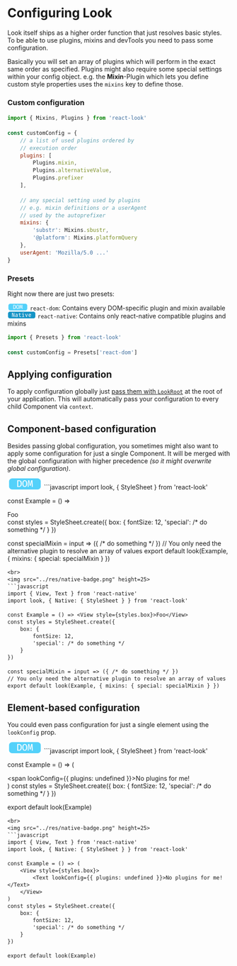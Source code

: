 # Configuring Look
Look itself ships as a higher order function that just resolves basic styles. To be able to use plugins, mixins and devTools you need to pass some configuration.

Basically you will set an array of plugins which will perform in the exact same order as specified.
Plugins might also require some special settings within your config object.
e.g. the **Mixin**-Plugin which lets you define custom style properties uses the `mixins` key to define those.


### Custom configuration
```javascript
import { Mixins, Plugins } from 'react-look'

const customConfig = {
	// a list of used plugins ordered by
	// execution order
	plugins: [
		Plugins.mixin,
		Plugins.alternativeValue,
		Plugins.prefixer
	],

	// any special setting used by plugins
	// e.g. mixin definitions or a userAgent
	// used by the autoprefixer
	mixins: {
		'substr': Mixins.sbustr,
		'@platform': Mixins.platformQuery
	},
	userAgent: 'Mozilla/5.0 ...'
}
```

### Presets
Right now there are just two presets:

<img src="../res/dom-badge.png" height=15> `react-dom`: Contains every DOM-specific plugin and mixin available<br>
<img src="../res/native-badge.png" height=15> `react-native`: Contains only react-native compatible plugins and mixins

```javascript
import { Presets } from 'react-look'

const customConfig = Presets['react-dom']
```

## Applying configuration
To apply configuration globally just [pass them with `LookRoot`](../api/LookRoot.md#usage) at the root of your application.
This will automatically pass your configuration to every child Component via `context`.

## Component-based configuration
Besides passing global configuration, you sometimes might also want to apply some configuration for just a single Component. It will be merged with the global configuration with higher precedence *(so it might overwrite global configuration)*.

<img src="../res/dom-badge.png" height=25>
```javascript
import look, { StyleSheet } from 'react-look'

const Example = () => <div className={styles.box}>Foo</div>
const styles = StyleSheet.create({
	box: {
		fontSize: 12,
		'special': /* do something */
	}
})

const specialMixin = input => ({ /* do something */ })
// You only need the alternative plugin to resolve an array of values
export default look(Example, { mixins: { special: specialMixin } })
```
<br>
<img src="../res/native-badge.png" height=25>
```javascript
import { View, Text } from 'react-native'
import look, { Native: { StyleSheet } } from 'react-look'

const Example = () => <View style={styles.box}>Foo</View>
const styles = StyleSheet.create({
	box: {
		fontSize: 12,
		'special': /* do something */
	}
})

const specialMixin = input => ({ /* do something */ })
// You only need the alternative plugin to resolve an array of values
export default look(Example, { mixins: { special: specialMixin } })
```

## Element-based configuration
You could even pass configuration for just a single element using the `lookConfig` prop.

<img src="../res/dom-badge.png" height=25>
```javascript
import look, { StyleSheet } from 'react-look'

const Example = () => (
	<div className={styles.box}>
		<span lookConfig={{ plugins: undefined }}>No plugins for me!</span>
	</div>
)
const styles = StyleSheet.create({
	box: {
		fontSize: 12,
		'special': /* do something */
	}
})

export default look(Example)
```
<br>
<img src="../res/native-badge.png" height=25>
```javascript
import { View, Text } from 'react-native'
import look, { Native: { StyleSheet } } from 'react-look'

const Example = () => (
	<View style={styles.box}>
		<Text lookConfig={{ plugins: undefined }}>No plugins for me!</Text>
	</View>
)
const styles = StyleSheet.create({
	box: {
		fontSize: 12,
		'special': /* do something */
	}
})

export default look(Example)
```
